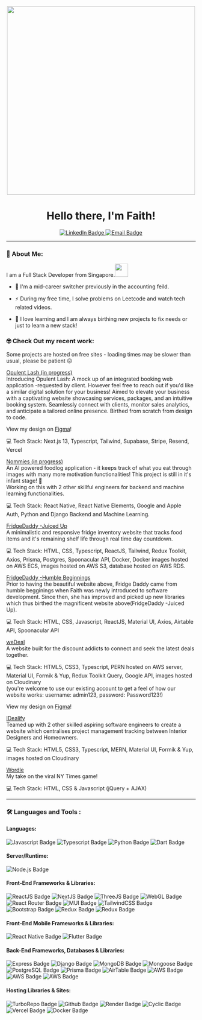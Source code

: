 <div id="header" align="center">
  <img src="https://media.giphy.com/media/L1R1tvI9svkIWwpVYr/giphy.gif" width="500"/>
   <h1>Hello there, I'm Faith!</h1>
</div>
<div id="badges" align="center">
  <a href="https://www.linkedin.com/in/faithyeenxin/">
  <img src="https://img.shields.io/badge/LinkedIn-blue?style=for-the-badge&logo=linkedin&logoColor=white" alt="LinkedIn Badge"/>
    </a>

  <a href="mailto:faith.ye@hotmail.com">
  <img src="https://img.shields.io/badge/Email Me-yellow?style=for-the-badge&logo=gmail&logoColor=white" alt="Email Badge"/>
    </a>
</div>


---

### :rabbit: About Me:
  
I am a Full Stack Developer from Singapore.<img src="https://media.giphy.com/media/jSWZnsE6TYXNSMOz7B/giphy.gif" width="35"> 

- :1234: I'm a mid-career switcher previously in the accounting feild.

- :zap: During my free time, I solve problems on Leetcode and watch tech related videos.

- :seedling: I love learning and I am always birthing new projects to fix needs or just to learn a new stack!


### :nerd_face: Check Out my recent work:
Some projects are hosted on free sites - loading times may be slower than usual, please be patient :confounded:

<a href="https://opulent.byfaithx.com/">Opulent Lash (in progress)</a><br>
Introducing Opulent Lash: A mock up of an integrated booking web application -requested by client.
However feel free to reach out if you'd like a similar digital solution for your business!
Aimed to elevate your business with a captivating website showcasing services, packages, and an intuitive booking system. 
Seamlessly connect with clients, monitor sales analytics, and anticipate a tailored online presence.
Birthed from scratch from design to code.

View my design on [Figma](https://www.figma.com/file/JJYYP3JcI2cDh3vrmXIZE4/Opulent-Lash?type=design&node-id=0%3A1&mode=design&t=4oo8FARFfm9FcrOy-1)!

:computer: Tech Stack: Next.js 13, Typescript, Tailwind, Supabase, Stripe, Resend, Vercel

<a href="https://www.figma.com/proto/j09pnwQwUVOGlSBaVrnunS/nommies?page-id=0%3A1&type=design&node-id=1-144&viewport=1200%2C843%2C0.59&scaling=scale-down&starting-point-node-id=3%3A12">Nommies (in progress)</a><br>
An AI powered foodlog application - it keeps track of what you eat through images with many more motivation functionalities!
This project is still in it's infant stage! :baby:
<br/>Working on this with 2 other skillful engineers for backend and machine learning functionalities.

:computer: Tech Stack: React Native, React Native Elements, Google and Apple Auth, Python and Django Backend and Machine Learning. 

<a href="https://fridgedaddy.byfaithx.com/">FridgeDaddy -Juiced Up</a><br>
A minimalistic and responsive fridge inventory website that tracks food items and it's remaining shelf life through real time day countdown.<br>

:computer: Tech Stack: HTML, CSS, Typescript, ReactJS, Tailwind, Redux Toolkit, Axios, Prisma, Postgres, Spoonacular API, Docker, Docker images hosted on AWS ECS, images hosted on AWS S3, database hosted on AWS RDS.

<a href="https://fridge-daddy.vercel.app/">FridgeDaddy -Humble Beginnings</a><br>
Prior to having the beautiful website above, Fridge Daddy came from humble begginings when Faith was newly introduced to software development. 
Since then, she has improved and picked up new libraries which thus birthed the magnificent website above(FridgeDaddy -Juiced Up).<br>

:computer: Tech Stack: HTML, CSS, Javascript, ReactJS, Material UI, Axios, Airtable API, Spoonacular API



<a href="https://wedeal.byfaithx.com/">weDeal</a><br>
A website built for the discount addicts to connect and seek the latest deals together. <br>

:computer: Tech Stack: HTML5, CSS3, Typescript, PERN hosted on AWS server, Material UI, Formik & Yup, Redux Toolkit Query, Google API, images hosted on Cloudinary <br>
(you're welcome to use our existing account to get a feel of how our website works: 
username: admin123, password: Password123!)

View my design on [Figma](https://www.figma.com/file/aLhrXTlhAcTYHMRlhS6chd/weDeal?type=design&node-id=0%3A1&mode=design&t=VUiTOJ1uSbW7lu5P-1)!

<a href="https://idealify.vercel.app/">IDealify</a> <br>
Teamed up with 2 other skilled aspiring software engineers to create a website which centralises project management tracking between Interior Designers and Homeowners.<br>

:computer: Tech Stack: HTML5, CSS3, Typescript, MERN, Material UI, Formik & Yup, images hosted on Cloudinary<br>



<a href="https://wordle-mu-flax.vercel.app/">Wordle</a><br>
My take on the viral NY Times game!

:computer: Tech Stack: HTML, CSS & Javascript (jQuery + AJAX)




---

### :hammer_and_wrench: Languages and Tools :

#### Languages: 



<img src="https://img.shields.io/badge/Javascript-important?style=for-the-badge&logo=javascript&logoColor=white" alt="Javascript Badge"/> <img src="https://img.shields.io/badge/Typescript-blue?style=for-the-badge&logo=typescript&logoColor=white" alt="Typescript Badge"/> <img src="https://img.shields.io/badge/Python-lightblue?style=for-the-badge&logo=python&logoColor=white" alt="Python Badge"/>  <img src="https://img.shields.io/badge/Dart-darkblue?style=for-the-badge&logo=dart&logoColor=white" alt="Dart Badge"/>



#### Server/Runtime:


<img src="https://img.shields.io/badge/Node.JS-yellow?style=for-the-badge&logo=nodejs&logoColor=white" alt="Node.js Badge"/>



 
#### Front-End Frameworks & Libraries:


<img src="https://img.shields.io/badge/React-informational?style=for-the-badge&logo=react&logoColor=white" alt="ReactJS Badge"/> <img src="https://img.shields.io/badge/Next-black?style=for-the-badge&logo=next.js&logoColor=white" alt="NextJS Badge"/> <img src="https://img.shields.io/badge/threejs-black?style=for-the-badge&logo=three.js&logoColor=white" alt="ThreeJS Badge"/> <img src="https://img.shields.io/badge/WebGL-990000?logo=webgl&logoColor=white&style=for-the-badge" alt="WebGL Badge"/> <img src="https://img.shields.io/badge/React Router-critical?style=for-the-badge&logo=reactrouter&logoColor=white" alt="React Router Badge"/> <img src="https://img.shields.io/badge/Material UI-success?style=for-the-badge&logo=mui&logoColor=white" alt="MUI Badge"/> <img src="https://img.shields.io/badge/Tailwind CSS-informational?style=for-the-badge&logo=tailwindcss&logoColor=white" alt="TailwindCSS Badge"/> <img src="https://img.shields.io/badge/Bootstrap-brightgreen?style=for-the-badge&logo=bootstrap&logoColor=white" alt="Bootstrap Badge"/> <img src="https://img.shields.io/badge/Redux Toolkit-yellow?style=for-the-badge&logo=redux&logoColor=white" alt="Redux Badge"/> <img src="https://img.shields.io/badge/Axios-ff69b4?style=for-the-badge&logo=redux&logoColor=white" alt="Redux Badge"/>     

#### Front-End Mobile Frameworks & Libraries:


 <img src="https://img.shields.io/badge/React Native-lightblue?style=for-the-badge&logo=react&logoColor=white" alt="React Native Badge"/> <img src="https://img.shields.io/badge/Flutter-darkblue?style=for-the-badge&logo=flutter&logoColor=white" alt="Flutter Badge"/>     



#### Back-End Frameworks, Databases & Libraries:



<img src="https://img.shields.io/badge/Express-blueviolet?style=for-the-badge&logo=express&logoColor=white" alt="Express Badge"/> <img src="https://img.shields.io/badge/django-informational?style=for-the-badge&logo=django&logoColor=white" alt="Django Badge"/> <img src="https://img.shields.io/badge/MONGODB-ff69b4?style=for-the-badge&logo=mongodb&logoColor=white" alt="MongoDB Badge"/> <img src="https://img.shields.io/badge/Mongoose-success?style=for-the-badge&logo=mongodb&logoColor=white" alt="Mongoose Badge"/> <img src="https://img.shields.io/badge/PostgreSQL-informational?style=for-the-badge&logo=postgresql&logoColor=white" alt="PostgreSQL Badge"/> <img src="https://img.shields.io/badge/Prisma-orange?style=for-the-badge&logo=prisma&logoColor=white" alt="Prisma Badge"/> <img src="https://img.shields.io/badge/AirTable-lightgrey?style=for-the-badge&logo=airtable&logoColor=white" alt="AirTable Badge"/> <img src="https://img.shields.io/badge/AWS S3 Buckets-informational?style=for-the-badge&logo=amazonaws&logoColor=white" alt="AWS Badge"/> <img src="https://img.shields.io/badge/AWS RDS-informational?style=for-the-badge&logo=amazonaws&logoColor=white" alt="AWS Badge"/> <img src="https://img.shields.io/badge/AWS ECS-informational?style=for-the-badge&logo=amazonaws&logoColor=white" alt="AWS Badge"/>
 
 
  
#### Hosting Libraries & Sites: 
 
 
<img src="https://img.shields.io/badge/TurboRepo-yellowgreen?style=for-the-badge&logo=turborepo&logoColor=white" alt="TurboRepo Badge"/> <img src="https://img.shields.io/badge/GitHub-blueviolet?style=for-the-badge&logo=github&logoColor=white" alt="Github Badge"/>  <img src="https://img.shields.io/badge/Render-orange?style=for-the-badge&logo=render&logoColor=white" alt="Render Badge"/> <img src="https://img.shields.io/badge/Cyclic-ff69b4?style=for-the-badge&logo=cyclic&logoColor=white" alt="Cyclic Badge"/> <img src="https://img.shields.io/badge/Vercel-informational?style=for-the-badge&logo=vercel&logoColor=white" alt="Vercel Badge"/>  <img src="https://img.shields.io/badge/Docker-lightblue?style=for-the-badge&logo=docker&logoColor=white" alt="Docker Badge"/>  
 
 

